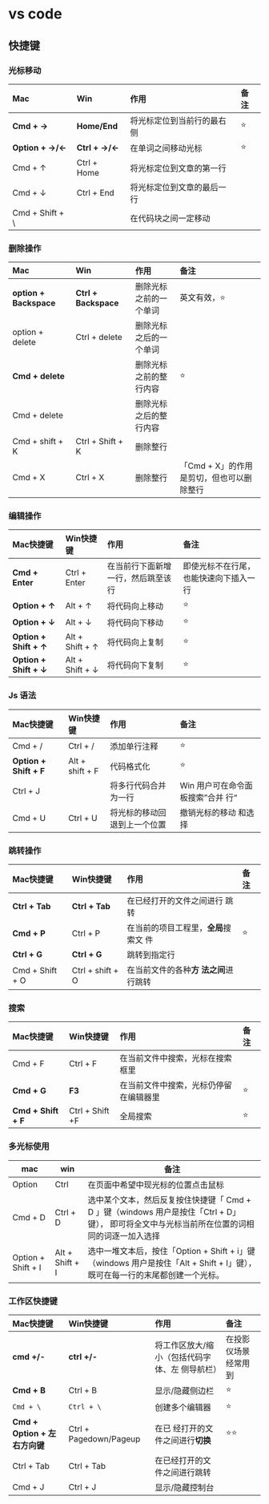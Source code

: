 # vs code

## 快捷键

### 光标移动

| Mac | Win | 作用 | 备注 |
|:-------------|:-------------|:-----|:-----|
| **Cmd + →**|  **Home/End**   | 将光标定位到当前行的最右侧 | ⭐ |
| **Option + →/←**| **Ctrl + →/←** |在单词之间移动光标 | ⭐ |
| Cmd + ↑ | Ctrl + Home |  将光标定位到文章的第一行|  |
| Cmd + ↓ | Ctrl + End | 将光标定位到文章的最后一行 |  |
| Cmd + Shift + \ | | 在代码块之间一定移动|    |

### 删除操作

| Mac | Win | 作用 | 备注 |
|:-------------|:-------------|:-----|:-----|
| **option + Backspace** | **Ctrl + Backspace**  | 删除光标之前的一个单词	 | 英文有效，⭐|
| option + delete |  Ctrl + delete  | 删除光标之后的一个单词 |  |
| **Cmd + delete** |   | 删除光标之前的整行内容 | ⭐ |
| Cmd + delete |   | 删除光标之后的整行内容 |  |
| Cmd + shift + K |  Ctrl + Shift + K | 删除整行|      |
| Cmd + X | Ctrl + X  | 删除整行 | 「Cmd + X」的作用是剪切，但也可以删除整行 |

### 编辑操作

| Mac快捷键 | Win快捷键 | 作用 | 备注 |
|:-------------|:-------------|:-----|:-----|
| **Cmd + Enter** | Ctrl + Enter | 在当前行下面新增一行，然后跳至该 行 | 即使光标不在行尾，也能快速向下插入一行 |
| **Option + ↑** |  Alt + ↑| 将代码向上移动 | ⭐ |
| **Option + ↓** |  Alt + ↓| 将代码向下移动 | ⭐ |
| **Option + Shift + ↑** |  Alt + Shift + ↑| 将代码向上复制 |  ⭐ |
| **Option + Shift + ↓** |  Alt + Shift + ↓| 将代码向下复制 | ⭐ |

### Js 语法

| Mac快捷键 | Win快捷键 | 作用 | 备注 |
|:-------------|:-------------|:-----|:-----|
| Cmd + / |  Ctrl + /  | 添加单行注释 | ⭐ |
| **Option + Shift + F** | Alt + shift + F | 代码格式化 | ⭐    |
| Ctrl + J |   | 将多行代码合并为一行 | Win 用户可在命令面板搜索”合并   行“ |
| Cmd + U  | Ctrl + U | 将光标的移动回退到上一个位置 | 撤销光标的移动   和选择 |

### 跳转操作

| Mac快捷键 | Win快捷键 | 作用 | 备注 |
|:-------------|:-------------|:-----|:-----|
| **Ctrl + Tab** | **Ctrl + Tab**  | 在已经打开的文件之间进行   跳转 |  |
| **Cmd + P** |  Ctrl + P | 在当前的项目工程里，**全局**搜索文  件 | ⭐ |
| **Ctrl + G** | **Ctrl + G** | 跳转到指定行 |  |
| Cmd + Shift + O |  Ctrl + shift + O | 在当前文件的各种**方    法之间**进行跳转 |  |

### 搜索

| Mac快捷键 | Win快捷键 | 作用 | 备注 |
|:-------------|:-------------|:-----|:-----|
|Cmd + F|Ctrl + F|在当前文件中搜索，光标在搜索框里||
| **Cmd + G** |**F3**|在当前文件中搜索，光标仍停留在编辑器里|   ⭐ |
|**Cmd + Shift + F**|Ctrl + Shift +F|全局搜索|⭐|

### 多光标使用

| mac | win | 备注 |
| - | - | - |
| Option | Ctrl | 在页面中希望中现光标的位置点击鼠标 |
| Cmd + D | Ctrl + D | 选中某个文本，然后反复按住快捷键「 Cmd + D 」键（windows 用户是按住「Ctrl + D」键）， 即可将全文中与光标当前所在位置的词相同的词逐一加入选择 |
| Option + Shift + I | Alt + Shift + I | 选中一堆文本后，按住「Option + Shift + i」键（windows 用户是按住「Alt + Shift + I」键），既可在每一行的末尾都创建一个光标。|


### 工作区快捷键

| Mac快捷键 | Win快捷键 | 作用 | 备注 |
|:-------------|:-------------|:-----|:-----|
| **cmd +/-** | **ctrl +/-** | 将工作区放大/缩小（包括代码字体、左  侧导航栏） | 在投影仪场景经常用到 |
| **Cmd + B** |  Ctrl + B | 显示/隐藏侧边栏 | ⭐ |
|`Cmd + \`|`Ctrl + \`|创建多个编辑器|⭐|
| **Cmd + Option + 左右方向键** |  Ctrl + Pagedown/Pageup | 在已    经打开的文件之间进行**切换** | ⭐⭐ |
| Ctrl + Tab | Ctrl + Tab | 在已经打开的文件之间进行跳转 |  |
| Cmd + J |  Ctrl + J | 显示/隐藏控制台 |  |

